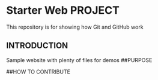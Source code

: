 # Starter Web PROJECT

This repository is for showing how Git and GitHub work

## INTRODUCTION

Sample website with plenty of files for demos
##PURPOSE

##HOW TO CONTRIBUTE